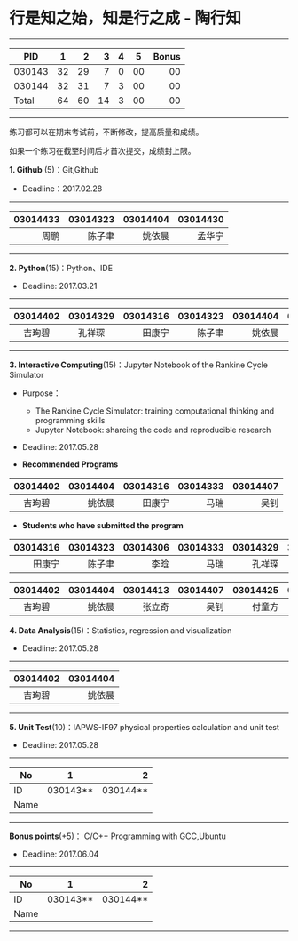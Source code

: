 
#  行是知之始，知是行之成  - 陶行知 

-----
|   PID  |     1    |    2    |  3     |   4     |   5    |  Bonus    |
| ---------|:------:| ------:|------:|------:|------|----:|
| 030143 |   32   |  29    |   7   |  0   | 00   |00   |
| 030144 |   32  |  31    |   7   |  3   | 00   |00   |
|  Total  |   64  |  60    |  14    |  3   | 00   |00   |
---------

练习都可以在期末考试前，不断修改，提高质量和成绩。

如果一个练习在截至时间后才首次提交，成绩封上限。

**1. Github** (5)：Git,Github

* Deadline：2017.02.28

-----
|  03014433  |  03014323 |03014404 |03014430 |
| --------:| -----------:|-----------:|----------:|
|   周鹏    |    陈子聿   | 姚依晨   | 孟华宁  |
---------

**2. Python**(15)：Python、IDE

* Deadline: 2017.03.21

-----
| 03014402  | 03014329  | 03014316 |  03014323 |03014404 |03014321 | 03014421  |  03014313  |  03014422 |  
|:--------:| :--------:|--------:|----------:|-----------:|----------:|------:|----------:|------:|
|  吉珣碧  |  孔祥琛  |  田康宁 |   陈子聿   |姚依晨   |于天池   |  黄阳鹏 | 曾令超 |杨家宇 |
---------

**3. Interactive Computing**(15)：Jupyter Notebook of the Rankine Cycle Simulator 

* Purpose： 

   * The Rankine Cycle Simulator: training computational thinking and  programming skills   
   * Jupyter Notebook: shareing the code and reproducible research

* Deadline: 2017.05.28

* **Recommended Programs**

|03014402 |  03014404 |03014316 |03014333 | 03014407 |
|:-------:| -------:|--------:|---------:|------:|
| 吉珣碧  | 姚依晨   | 田康宁  |  马瑞 | 吴钊   |

* **Students who have submitted the program**

<span style="font-size: 9px;">

|03014316 |03014323 |03014306 |03014333 | 03014329  |3014308| 03014313|
|-------:|---------:|--------:|--------:|----------:|-------:|-------:|
| 田康宁 | 陈子聿   |  李晗   | 马瑞    |   孔祥琛  |陈怡睿| 曾令超| 


|03014402  | 03014404 |03014413 |03014407 |03014425 |03014430 |03014408 |
|:--------:| --------:|--------:|-------:|---------:|--------:|-------:|
|  吉珣碧   | 姚依晨   |   张立奇 | 吴钊   | 付童方    | 孟华宁  |王晓艺  |

</span>


**4. Data Analysis**(15)：Statistics, regression and visualization

* Deadline: 2017.05.28

-----
|03014402  | 03014404 |
|:--------:| ----------:|
|  吉珣碧  | 姚依晨   | 
---------

**5. Unit Test**(10)：IAPWS-IF97 physical properties calculation and unit test  

* Deadline: 2017.05.28

-----
| No  |1          |    2 |
| ------|:--------:| -----------:|
| ID  | 030143**  |  030144**   |
| Name  |           |             |
---------

**Bonus points**(+5)： C/C++ Programming with GCC,Ubuntu  

* Deadline: 2017.06.04

-----
| No  |1          |    2 |
| ------|:--------:| -----------:|
| ID  | 030143**  |  030144**   |
| Name |           |             |
---------
